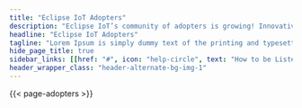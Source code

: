 ```yaml
---
title: "Eclipse IoT Adopters"
description: "Eclipse IoT’s community of adopters is growing! Innovative organizations of all sizes and across industry sectors are committed to accelerating the adoption of commercial-grade, production-ready open source technologies developed by the Eclipse IoT community."
headline: "Eclipse IoT Adopters"
tagline: "Lorem Ipsum is simply dummy text of the printing and typesetting industry."
hide_page_title: true
sidebar_links: [[href: "#", icon: "help-circle", text: "How to be Listed as an Adopter"],[href: "/testbeds", icon: "package", text: "Eclipse IoT Testbeds"]]
header_wrapper_class: "header-alternate-bg-img-1"
---
```


 {{< page-adopters >}}